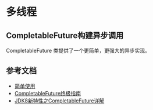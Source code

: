 # 多线程

## CompletableFuture构建异步调用
CompletableFuture 类提供了一个更简单，更强大的异步实现。

## 参考文档

- [简单使用](https://blog.csdn.net/u011726984/article/details/79320004)
- [CompletableFuture终极指南](https://blog.csdn.net/u014351782/article/details/53812241)
- [JDK8新特性之CompletableFuture详解](https://www.jianshu.com/p/547d2d7761db)


